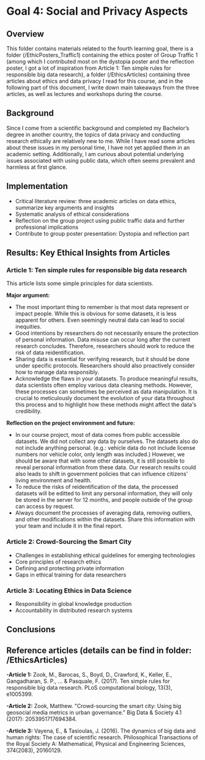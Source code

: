 # Goal 4: Social and Privacy Aspects

## Overview
This folder contains materials related to the fourth learning goal, there is a folder (/EthicPosters_Traffic1) containing the ethics poster of Group Traffic 1 (among which I contributed most on the dystopia poster and the reflection poster, I got a lot of inspiration from Article 1: Ten simple rules for responsible big data research), a folder (/EthicsArticles) containing three articles about ethics and data privacy I read for this course, and in the following part of this document, I write down main takeaways from the three articles, as well as lectures and workshops during the course.

## Background
Since I come from a scientific background and completed my Bachelor’s degree in another country, the topics of data privacy and conducting research ethically are relatively new to me. While I have read some articles about these issues in my personal time, I have not yet applied them in an academic setting. Additionally, I am curious about potential underlying issues associated with using public data, which often seems prevalent and harmless at first glance.

## Implementation
- Critical literature review: three academic articles on data ethics, summarize key arguments and insights
- Systematic analysis of ethical considerations
- Reflection on the group project using public traffic data and further professional implications
- Contribute to group poster presentation: Dystopia and reflection part

## Results: Key Ethical Insights from Articles
### Article 1: Ten simple rules for responsible big data research

This article lists some simple principles for data scientists.

**Major argument:**
- The most important thing to remember is that most data represent or impact people. While this is obvious for some datasets, it is less apparent for others. Even seemingly neutral data can lead to social inequities.
- Good intentions by researchers do not necessarily ensure the protection of personal information. Data misuse can occur long after the current research concludes. Therefore, researchers should work to reduce the risk of data reidentification.
- Sharing data is essential for verifying research, but it should be done under specific protocols. Researchers should also proactively consider how to manage data responsibly.
- Acknowledge the flaws in your datasets. To produce meaningful results, data scientists often employ various data cleaning methods. However, these processes can sometimes be perceived as data manipulation. It is crucial to meticulously document the evolution of your data throughout this process and to highlight how these methods might affect the data's credibility.

**Reflection on the project environment and future:**
- In our course project, most of data comes from public accessible datasets. We did not collect any data by ourselves. The datasets also do not include anything personal. (e.g.: vehicle data do not include license numbers nor vehicle color, only length was included.) However, we should be aware that with some other datasets, it is still possible to reveal personal information from these data. Our research results could also leads to shift in government policies that can influence citizens' living environment and health.
- To reduce the risks of reidentification of the data, the processed datasets will be editted to limit any personal information, they will only be stored in the server for 12 months, and people outside of the group can access by request.
- Always document the processes of averaging data, removing outliers, and other modifications within the datasets. Share this information with your team and include it in the final report.

### Article 2: Crowd-Sourcing the Smart City
- Challenges in establishing ethical guidelines for emerging technologies
- Core principles of research ethics
- Defining and protecting private information
- Gaps in ethical training for data researchers

### Article 3: Locating Ethics in Data Science
- Responsibility in global knowledge production
- Accountability in distributed research systems

## Conclusions


## Reference articles (details can be find in folder: /EthicsArticles)
**-Article 1:** Zook, M., Barocas, S., Boyd, D., Crawford, K., Keller, E., Gangadharan, S. P., ... & Pasquale, F. (2017). Ten simple rules for responsible big data research. PLoS computational biology, 13(3), e1005399.

**-Article 2:** Zook, Matthew. "Crowd-sourcing the smart city: Using big geosocial media metrics in urban governance." Big Data & Society 4.1 (2017): 2053951717694384.

**-Article 3:** Vayena, E., & Tasioulas, J. (2016). The dynamics of big data and human rights: The case of scientific research. Philosophical Transactions of the Royal Society A: Mathematical, Physical and Engineering Sciences, 374(2083), 20160129.
